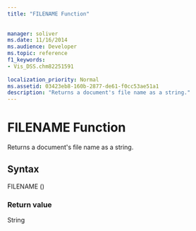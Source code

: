 ```yaml
---
title: "FILENAME Function"
 
 
manager: soliver
ms.date: 11/16/2014
ms.audience: Developer
ms.topic: reference
f1_keywords:
- Vis_DSS.chm82251591
 
localization_priority: Normal
ms.assetid: 03423eb8-160b-2877-de61-f0cc53ae51a1
description: "Returns a document's file name as a string."
---
```


# FILENAME Function

Returns a document's file name as a string.
  
## Syntax

FILENAME ()
  
### Return value

String
  

